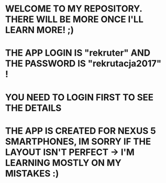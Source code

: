 # WELCOME TO MY REPOSITORY. THERE WILL BE MORE ONCE I'LL LEARN MORE! ;)

# THE APP LOGIN IS "rekruter" AND THE PASSWORD IS "rekrutacja2017" !

# YOU NEED TO LOGIN FIRST TO SEE THE DETAILS

# THE APP IS CREATED FOR NEXUS 5 SMARTPHONES, IM SORRY IF THE LAYOUT ISN'T PERFECT -> I'M LEARNING MOSTLY ON MY MISTAKES :)
